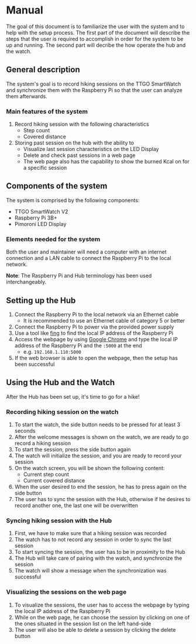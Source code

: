# Manual

The goal of this document is to familiarize the user with the system and to help with the setup process.
The first part of the document will describe the steps that the user is required to accomplish in order for the system to be up and running. The second part will decribe the how operate the hub and the watch.

## General description

The system's goal is to record hiking sessions on the TTGO SmartWatch and synchronize them with the Raspberry Pi so that the user can analyze them afterwards.

### Main features of the system

1. Record hiking session with the following characteristics
    - Step count
    - Covered distance
2. Storing past session on the hub with the ability to
    - Visualize last session characteristics on the LED Display
    - Delete and check past sessions in a web page
    - The web page also has the capability to show the burned Kcal on for a specific session

## Components of the system

The system is comprised by the following components:

- TTGO SmartWatch V2
- Raspberry Pi 3B+
- Pimoroni LED Display

### Elements needed for the system

Both the user and maintainer will need a computer with an internet connection and a LAN cable to connect the Raspberry Pi to the local network.

**Note**: The Raspberry Pi and Hub terminology has been used interchangeably.

## Setting up the Hub

1. Connect the Raspberry Pi to the local network via an Ethernet cable
    - It is recommended to use an Ethernet cable of category 5 or better
2. Connect the Raspberry Pi to power via the provided power supply
3. Use a tool like [fing](https://www.fing.com/) to find the local IP address of the Raspberry Pi
4. Access the webpage by using [Google Chrome](https://www.google.com/chrome/) and type the local IP address of the Raspberry Pi and the `:5000` at the end
    - e.g. `192.168.1.110:5000`
5. If the web browser is able to open the webpage, then the setup has been successful

## Using the Hub and the Watch

After the Hub has been set up, it's time to go for a hike!

### Recording hiking session on the watch

1. To start the watch, the side button needs to be pressed for at least 3 seconds
2. After the welcome messages is shown on the watch, we are ready to go record a hiking session
3. To start the session, press the side button again
4. The watch will initialize the session, and you are ready to record your session
5. On the watch screen, you will be shown the following content:
    - Current step count
    - Current covered distance
6. When the user desired to end the session, he has to press again on the side button
7. The user has to sync the session with the Hub, otherwise if he desires to record another one, the last one will be overwritten

### Syncing hiking session with the Hub

1. First, we have to make sure that a hiking session was recorded
2. The watch has to not record any session in order to sync the last session
3. To start syncing the session, the user has to be in proximity to the Hub
4. The Hub will take care of pairing with the watch, and synchronize the session
5. The watch will show a message when the synchronization was successful

### Visualizing the sessions on the web page

1. To visualize the sessions, the user has to access the webpage by typing the local IP address of the Raspberry Pi
2. While on the web page, he can choose the session by clicking on one of the ones situated in the session list on the left hand-side
3. The user will also be able to delete a session by clicking the delete button
